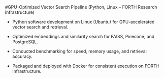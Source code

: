 #GPU-Optimized Vector Search Pipeline (Python, Linux – FORTH Research Infrastructure)

* Python software development on Linux (Ubuntu) for GPU-accelerated vector search and retrieval.

* Optimized embeddings and similarity search for FAISS, Pinecone, and PostgreSQL.

* Conducted benchmarking for speed, memory usage, and retrieval accuracy.

* Packaged and deployed with Docker for consistent execution on FORTH infrastructure.
